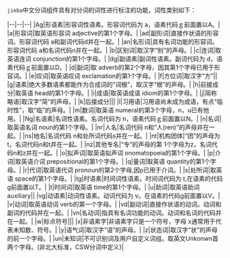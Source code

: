 `jieba`中文分词组件具有对分词的词性进行标注的功能，词性类别如下：

|--|--|--|
|Ag|形语素|形容词性语素。形容词代码为 a，语素代码ｇ前面置以A。|
|a|形容词|取英语形容词 adjective的第1个字母。|
|ad|副形词|直接作状语的形容词。形容词代码 a和副词代码d并在一起。|
|an|名形词|具有名词功能的形容词。形容词代码 a和名词代码n并在一起。|
|b|区别词|取汉字“别”的声母。|
|c|连词|取英语连词 conjunction的第1个字母。|
|dg|副语素|副词性语素。副词代码为 d，语素代码ｇ前面置以D。|
|d|副词|取 adverb的第2个字母，因其第1个字母已用于形容词。|
|e|叹词|取英语叹词 exclamation的第1个字母。|
|f|方位词|取汉字“方”||
|g|语素|绝大多数语素都能作为合成词的“词根”，取汉字“根”的声母。|
|h|前接成分|取英语 head的第1个字母。|
|i|成语|取英语成语 idiom的第1个字母。|
|j|简称略语|取汉字“简”的声母。|
|k|后接成分|||
|l|习用语|习用语尚未成为成语，有点“临时性”，取“临”的声母。|
|m|数词|取英语 numeral的第3个字母，n，u已有他用。|
|Ng|名语素|名词性语素。名词代码为 n，语素代码ｇ前面置以N。|
|n|名词|取英语名词 noun的第1个字母。|
|nr|人名|名词代码 n和“人(ren)”的声母并在一起。|
|ns|地名|名词代码 n和处所词代码s并在一起。|
|nt|机构团体|“团”的声母为 t，名词代码n和t并在一起。|
|nz|其他专名|“专”的声母的第 1个字母为z，名词代码n和z并在一起。|
|o|拟声词|取英语拟声词 onomatopoeia的第1个字母。|
|p|介词|取英语介词 prepositional的第1个字母。|
|q|量词|取英语 quantity的第1个字母。|
|r|代词|取英语代词 pronoun的第2个字母,因p已用于介词。|
|s|处所词|取英语 space的第1个字母。|
|tg|时语素|时间词性语素。时间词代码为 t,在语素的代码g前面置以T。|
|t|时间词|取英语 time的第1个字母。|
|u|助词|取英语助词 auxiliary||
|vg|动语素|动词性语素。动词代码为 v。在语素的代码g前面置以V。|
|v|动词|取英语动词 verb的第一个字母。|
|vd|副动词|直接作状语的动词。动词和副词的代码并在一起。|
|vn|名动词|指具有名词功能的动词。动词和名词的代码并在一起。|
|w|标点符号|||
|x|非语素字|非语素字只是一个符号，字母 x通常用于代表未知数、符号。|
|y|语气词|取汉字“语”的声母。|
|z|状态词|取汉字“状”的声母的前一个字母。|
|un|未知词|不可识别词及用户自定义词组。取英文Unkonwn首两个字母。(非北大标准，CSW分词中定义)|
